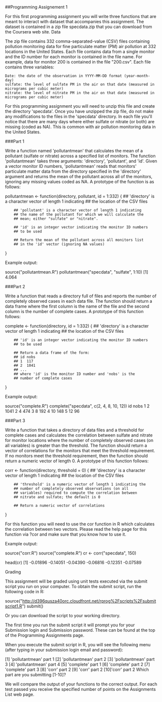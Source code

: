 ##Programming Assignement 1

For this first programming assignment you will write three functions that are meant to interact with dataset that accompanies this assignment. The dataset is contained in a zip file specdata.zip that you can download from the Coursera web site.
Data

The zip file contains 332 comma-separated-value (CSV) files containing pollution monitoring data for fine particulate matter (PM) air pollution at 332 locations in the United States. Each file contains data from a single monitor and the ID number for each monitor is contained in the file name. For example, data for monitor 200 is contained in the file "200.csv". Each file contains three variables:

    Date: the date of the observation in YYYY-MM-DD format (year-month-day)
    sulfate: the level of sulfate PM in the air on that date (measured in micrograms per cubic meter)
    nitrate: the level of nitrate PM in the air on that date (measured in micrograms per cubic meter)

For this programming assignment you will need to unzip this file and create the directory 'specdata'. Once you have unzipped the zip file, do not make any modifications to the files in the 'specdata' directory. In each file you'll notice that there are many days where either sulfate or nitrate (or both) are missing (coded as NA). This is common with air pollution monitoring data in the United States.

###Part 1

Write a function named 'pollutantmean' that calculates the mean of a pollutant (sulfate or nitrate) across a specified list of monitors. The function 'pollutantmean' takes three arguments: 'directory', 'pollutant', and 'id'. Given a vector monitor ID numbers, 'pollutantmean' reads that monitors' particulate matter data from the directory specified in the 'directory' argument and returns the mean of the pollutant across all of the monitors, ignoring any missing values coded as NA. A prototype of the function is as follows:

pollutantmean <- function(directory, pollutant, id = 1:332) {
        ## 'directory' is a character vector of length 1 indicating
        ## the location of the CSV files

        ## 'pollutant' is a character vector of length 1 indicating
        ## the name of the pollutant for which we will calculate the
        ## mean; either "sulfate" or "nitrate".

        ## 'id' is an integer vector indicating the monitor ID numbers
        ## to be used

        ## Return the mean of the pollutant across all monitors list
        ## in the 'id' vector (ignoring NA values)
}

Example output:

source("pollutantmean.R")
pollutantmean("specdata", "sulfate", 1:10)
[1] 4.064


###Part 2

Write a function that reads a directory full of files and reports the number of completely observed cases in each data file. The function should return a data frame where the first column is the name of the file and the second column is the number of complete cases. A prototype of this function follows:

complete <- function(directory, id = 1:332) {
        ## 'directory' is a character vector of length 1 indicating
        ## the location of the CSV files

        ## 'id' is an integer vector indicating the monitor ID numbers
        ## to be used

        ## Return a data frame of the form:
        ## id nobs
        ## 1  117
        ## 2  1041
        ## ...
        ## where 'id' is the monitor ID number and 'nobs' is the
        ## number of complete cases
}

Example output:

source("complete.R")
complete("specdata", c(2, 4, 8, 10, 12))
   id nobs
 1  2 1041
 2  4  474
 3  8  192
 4 10  148
 5 12   96

###Part 3

Write a function that takes a directory of data files and a threshold for complete cases and calculates the correlation between sulfate and nitrate for monitor locations where the number of completely observed cases (on all variables) is greater than the threshold. The function should return a vector of correlations for the monitors that meet the threshold requirement. If no monitors meet the threshold requirement, then the function should return a numeric vector of length 0. A prototype of this function follows:

corr <- function(directory, threshold = 0) {
        ## 'directory' is a character vector of length 1 indicating
        ## the location of the CSV files

        ## 'threshold' is a numeric vector of length 1 indicating the
        ## number of completely observed observations (on all
        ## variables) required to compute the correlation between
        ## nitrate and sulfate; the default is 0

        ## Return a numeric vector of correlations
}

For this function you will need to use the cor function in R which calculates the correlation between two vectors. Please read the help page for this function via ?cor and make sure that you know how to use it.

Example output:

source("corr.R")
source("complete.R")
cr <- corr("specdata", 150)

head(cr)
 [1] -0.01896 -0.14051 -0.04390 -0.06816 -0.12351 -0.07589

Grading

This assignment will be graded using unit tests executed via the submit script you run on your computer. To obtain the submit script, run the following code in R:

source("http://d396qusza40orc.cloudfront.net/rprog%2Fscripts%2Fsubmitscript1.R")
submit()

Or you can download the script to your working directory.

The first time you run the submit script it will prompt you for your Submission login and Submission password. These can be found at the top of the Programming Assignments page.

When you execute the submit script in R, you will see the following menu (after typing in your submission login email and password):

[1] 'pollutantmean' part 1
[2] 'pollutantmean' part 2
[3] 'pollutantmean' part 3
[4] 'pollutantmean' part 4
[5] 'complete' part 1
[6] 'complete' part 2
[7] 'complete' part 3
[8] 'corr' part 2
[9] 'corr' part 2
[10]'corr' part 2
Which part are you submitting [1-10]? 

We will compare the output of your functions to the correct output. For each test passed you receive the specified number of points on the Assignments List web page.
